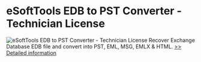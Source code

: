 # eSoftTools EDB to PST Converter - Technician License
![eSoftTools EDB to PST Converter - Technician License](https://mycommerce.akamaized.net/api/pimages/P300877626/BIG/300877626.PNG)
Recover Exchange Database EDB file and convert into PST, EML, MSG, EMLX & HTML.
[>> Detailed information](https://secure.shareit.com/shareit/product.html?productid=300877626&affiliateid=200057808)